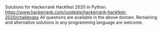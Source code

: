 Solutions for Hackerrank Hackfest 2020 in Python.
https://www.hackerrank.com/contests/hackerrank-hackfest-2020/challenges
All questions are available in the above domain. Remaining and alternative solutions in any programming language are welcome.

